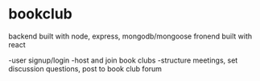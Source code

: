 # bookclub

backend built with node, express, mongodb/mongoose
fronend built with react


-user signup/login
-host and join book clubs
-structure meetings, set discussion questions, post to book club forum


